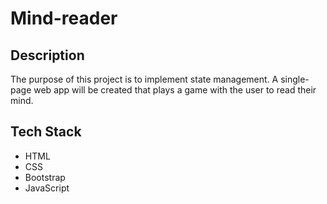 # Mind-reader

## Description

The purpose of this project is to implement state management. A single-page web app will be created that plays a game with the user to read their mind.

## Tech Stack
* HTML
* CSS
* Bootstrap
* JavaScript
